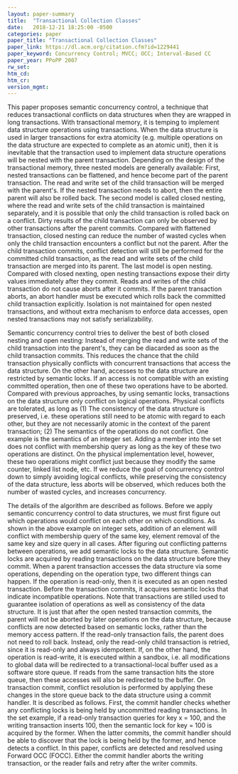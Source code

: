 ```yaml
---
layout: paper-summary
title:  "Transactional Collection Classes"
date:   2018-12-21 18:25:00 -0500
categories: paper
paper_title: "Transactional Collection Classes"
paper_link: https://dl.acm.org/citation.cfm?id=1229441
paper_keyword: Concurrency Control; MVCC; OCC; Interval-Based CC
paper_year: PPoPP 2007
rw_set: 
htm_cd: 
htm_cr: 
version_mgmt: 
---
```


This paper proposes semantic concurrency control, a technique that reduces transactional conflicts on data structures when
they are wrapped in long transactions. With transactional memory, it is temping to implement data structure operations using 
transactions. When the data structure is used in larger transactions for extra atomicity (e.g. multiple operations on the 
data structure are expected to complete as an atomic unit), then it is inevitable that the transaction used to implement 
data structure operations will be nested with the parent transaction. Depending on the design of the transactional memory, three
nested models are generally available: First, nested transactions can be flattened, and hence become part of the parent 
transaction. The read and write set of the child transaction will be merged with the parent's. If the nested transaction 
needs to abort, then the entire parent will also be rolled back. The second model is called closed nesting, where the 
read and write sets of the child transaction is maintained separately, and it is possible that only the child transaction
is rolled back on a conflict. Dirty results of the child transaction can only be observed by other transactions after the 
parent commits. Compared with flattened transaction, closed nesting can reduce the number of wasted cycles
when only the child transaction encounters a conflict but not the parent. After the child transaction commits, conflict 
detection will still be performed for the committed child transaction, as the read and write sets of the child transaction
are merged into its parent. The last model is open nesting. Compared with closed nexting, open nesting transactions
expose their dirty values immediately after they commit. Reads and writes of the child transaction do not cause aborts
after it commits. If the parent transaction aborts, an abort handler must be executed which rolls back the committed
child transaction explicitly. Isolation is not maintained for open nested transactions, and without extra mechanism to 
enforce data accesses, open nested transactions may not satisfy serializability.

Semantic concurrency control tries to deliver the best of both closed nesting and open nesting: Instead of merging the 
read and write sets of the child transaction into the parent's, they can be diacarded as soon as the child 
transaction commits. This reduces the chance that the child transaction physically conflicts with concurrent transactions 
that access the data structure. On the other hand, accesses to the data structure are restricted by semantic locks. 
If an access is not compatible with an existing committed operation, then one of these two operations have to be aborted.
Compared with previous approaches, by using semantic locks, transactions on the data structure only conflict on 
logical operations. Physical conflicts are tolerated, as long as (1) The consistency of the data structure is preserved,
i.e. these operations still need to be atomic with regard to each other, but they are not necessarily atomic in the 
context of the parent transaction; (2) The semantics of the operations do not conflict. One example is the semantics of 
an integer set. Adding a member into the set does not conflict with membership query as long as the key of these two
operations are distinct. On the physical implementation level, however, these two operations might conflict just
because they modify the same counter, linked list node, etc. If we reduce the goal of concurrency control down to simply 
avoiding logical conflicts, while preserving the consistency of the data structure, less aborts will be observed, which
reduces both the number of wasted cycles, and increases concurrency.

The details of the algorithm are described as follows. Before we apply semantic concurrency control to data structures, we 
must first figure out which operations would conflict on each other on which conditions. As shown in the above example
on integer sets, addition of an element will conflict with membership query of the same key, element removal of the same key 
and size query in all cases. After figuring out conflicting patterns between operations, we add semantic locks to
the data structure. Semantic locks are acquired by reading transactions on the data structure before they commit.
When a parent transaction accesses the data structure via some operations, depending on the operation type, two different 
things can happen. If the operation is read-only, then it is executed as an open nested transaction. Before the transaction
commits, it acquires semantic locks that indicate incompatible operations. Note that transactions are stilled used 
to guarantee isolation of operations as well as consistency of the data structure. It is just that after the open nested
transaction commits, the parent will not be aborted by later operations on the data structure, because conflicts are 
now detected based on semantic locks, rather than the memory access pattern. If the read-only transaction fails, the parent
does not need to roll back. Instead, only the read-only child transaction is retried, since it is read-only and always 
idempotent. If, on the other hand, the operation is read-write, it is executed within a sandbox, i.e. all modifications 
to global data will be redirected to a transactional-local buffer used as a software store queue. If reads from the 
same transaction hits the store queue, then these accesses will also be redirected to the buffer. On transaction commit,
conflict resolution is performed by applying these changes in the store queue back to the data structure using a 
commit handler. It is described as follows. First, the commit handler checks whether any conflicting locks is being held
by uncommitted reading transactions. In the set example, if a read-only transaction queries for key x = 100, and the writing
transaction inserts 100, then the semantic lock for key = 100 is acquired by the former. When the latter commits,
the commit handler should be able to discover that the lock is being held by the former, and hence detects a conflict.
In this paper, conflicts are detected and resolved using Forward OCC (FOCC). Either the commit handler aborts the 
writing transaction, or the reader fails and retry after the writer commits. 